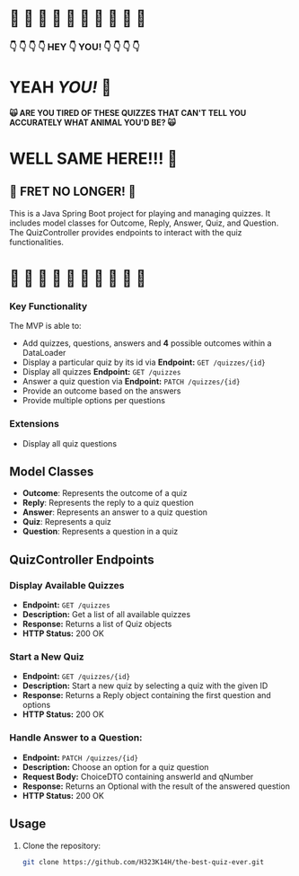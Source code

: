  # :guitar: :guitar: :guitar: :guitar: :guitar: :guitar: :guitar: :guitar: :guitar: :guitar: 

 ### :point_down:  :point_down: :point_down: :point_down: HEY :point_down: YOU!  :point_down:  :point_down: :point_down: :point_down:

# YEAH _YOU!_ :punch:

#### :scream_cat: ARE YOU TIRED OF THESE QUIZZES THAT CAN'T TELL YOU ACCURATELY WHAT ANIMAL YOU'D BE? :scream_cat:

# WELL SAME HERE!!! :information_desk_person:

## :no_good: FRET NO LONGER! :no_good:

This is a Java Spring Boot project for playing and managing quizzes. It includes model classes for Outcome, Reply,
Answer, Quiz, and Question. The QuizController provides endpoints to interact with the quiz functionalities.

# :guitar: :guitar: :guitar: :guitar: :guitar: :guitar: :guitar: :guitar: :guitar: :guitar:


### Key Functionality

The MVP is able to:

* Add quizzes, questions, answers and **4** possible outcomes within a DataLoader
* Display a particular quiz by its id via **Endpoint:** `GET /quizzes/{id}`
* Display all quizzes **Endpoint:** `GET /quizzes`
* Answer a quiz question via **Endpoint:** `PATCH /quizzes/{id}`
* Provide an outcome based on the answers
* Provide multiple options per questions

### Extensions

* Display all quiz questions

## Model Classes

- **Outcome**: Represents the outcome of a quiz
- **Reply**: Represents the reply to a quiz question
- **Answer**: Represents an answer to a quiz question
- **Quiz**: Represents a quiz
- **Question**: Represents a question in a quiz

## QuizController Endpoints

### Display Available Quizzes

- **Endpoint:** `GET /quizzes`
- **Description:** Get a list of all available quizzes
- **Response:** Returns a list of Quiz objects
- **HTTP Status:** 200 OK

### Start a New Quiz

- **Endpoint:** `GET /quizzes/{id}`
- **Description:** Start a new quiz by selecting a quiz with the given ID
- **Response:** Returns a Reply object containing the first question and options
- **HTTP Status:** 200 OK

### Handle Answer to a Question:

- **Endpoint:** `PATCH /quizzes/{id}`
- **Description:** Choose an option for a quiz question
- **Request Body:** ChoiceDTO containing answerId and qNumber
- **Response:** Returns an Optional<Reply> with the result of the answered question
- **HTTP Status:** 200 OK

## Usage

1. Clone the repository:
   ```bash
   git clone https://github.com/H323K14H/the-best-quiz-ever.git